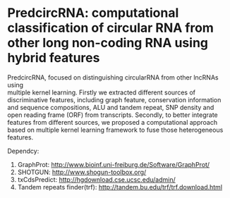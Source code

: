 # PredcircRNA: computational classification of circular RNA from other long non-coding RNA using hybrid features

PredcircRNA, focused on distinguishing circularRNA from other lncRNAs using  
multiple kernel learning. Firstly we extracted different sources of discriminative features, including graph feature, conservation information and sequence 
compositions, ALU and tandem repeat, SNP density and open reading frame (ORF) from transcripts. Secondly, to better integrate features from different sources, we 
proposed a computational approach based on multiple kernel learning framework to fuse those heterogeneous features.
<br>

Dependcy: <br>
1. GraphProt: http://www.bioinf.uni-freiburg.de/Software/GraphProt/ <br>
2. SHOTGUN: http://www.shogun-toolbox.org/  <br>
3. txCdsPredict: http://hgdownload.cse.ucsc.edu/admin/ <br>
4. Tandem repeats finder(trf): http://tandem.bu.edu/trf/trf.download.html <br>

